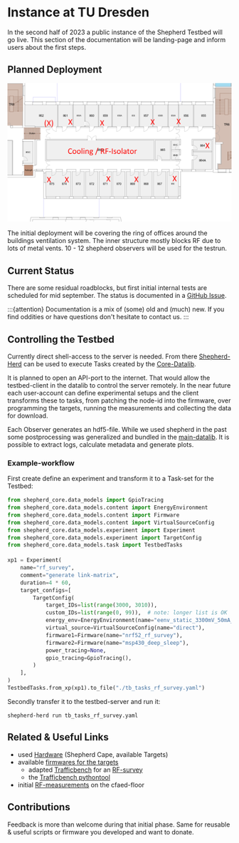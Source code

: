 # Instance at TU Dresden

In the second half of 2023 a public instance of the Shepherd Testbed will go live. This section of the documentation will be landing-page and inform users about the first steps.

## Planned Deployment

![cfaed floor with marked node-positions](./media/cfaed_floorplan_mod.png)

The initial deployment will be covering the ring of offices around the buildings ventilation system. The inner structure mostly blocks RF due to lots of metal vents. 10 - 12 shepherd observers will be used for the testrun.

## Current Status

There are some residual roadblocks, but first initial internal tests are scheduled for mid september. The status is documented in a [GitHub Issue](https://github.com/orgua/shepherd/issues/21).

:::{attention}
Documentation is a mix of (some) old and (much) new. If you find oddities or have questions don't hesitate to contact us.
:::

## Controlling the Testbed

Currently direct shell-access to the server is needed. From there [Shepherd-Herd](https://pypi.org/project/shepherd_herd) can be used to execute Tasks created by the [Core-Datalib](https://pypi.org/project/shepherd_core).

It is planned to open an API-port to the internet. That would allow the testbed-client in the datalib to control the server remotely. In the near future each user-account can define experimental setups and the client transforms these to tasks, from patching the node-id into the firmware, over programming the targets, running the measurements and collecting the data for download.

Each Observer generates an hdf5-file. While we used shepherd in the past some postprocessing was generalized and bundled in the [main-datalib](https://pypi.org/project/shepherd_data). It is possible to extract logs, calculate metadata and generate plots.

### Example-workflow

First create define an experiment and transform it to a Task-set for the Testbed:

```Python
from shepherd_core.data_models import GpioTracing
from shepherd_core.data_models.content import EnergyEnvironment
from shepherd_core.data_models.content import Firmware
from shepherd_core.data_models.content import VirtualSourceConfig
from shepherd_core.data_models.experiment import Experiment
from shepherd_core.data_models.experiment import TargetConfig
from shepherd_core.data_models.task import TestbedTasks

xp1 = Experiment(
    name="rf_survey",
    comment="generate link-matrix",
    duration=4 * 60,
    target_configs=[
        TargetConfig(
            target_IDs=list(range(3000, 3010)),
            custom_IDs=list(range(0, 99)),  # note: longer list is OK
            energy_env=EnergyEnvironment(name="eenv_static_3300mV_50mA_3600s"),
            virtual_source=VirtualSourceConfig(name="direct"),
            firmware1=Firmware(name="nrf52_rf_survey"),
            firmware2=Firmware(name="msp430_deep_sleep"),
            power_tracing=None,
            gpio_tracing=GpioTracing(),
        )
    ],
)
TestbedTasks.from_xp(xp1).to_file("./tb_tasks_rf_survey.yaml")
```

Secondly transfer it to the testbed-server and run it:

```Shell
shepherd-herd run tb_tasks_rf_survey.yaml
```


## Related & Useful Links

- used [Hardware](../user/#hardware) (Shepherd Cape, available Targets)
- available [firmwares for the targets](https://github.com/orgua/shepherd-targets)
    - adapted [Trafficbench](https://github.com/orgua/TrafficBench) for an [RF-survey](https://github.com/orgua/shepherd-targets/tree/main/nrf52_rf_survey)
    - the [Trafficbench pythontool](https://pypi.org/project/trafficbench)
- initial [RF-measurements](https://github.com/orgua/shepherd_v2_planning/blob/main/10_rf_measurements.ods) on the cfaed-floor

## Contributions

Feedback is more than welcome during that initial phase. Same for reusable & useful scripts or firmware you developed and want to donate.
